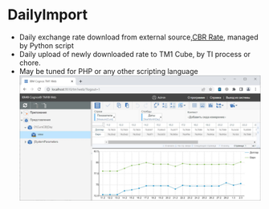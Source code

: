 # DailyImport

- Daily exchange rate download from external source,[CBR Rate](https://www.cbr.ru/scripts/XML_daily.asp?date_req=31/01/2023), managed by Python script 
- Daily upload of newly downloaded rate to TM1 Cube, by TI process or chore. 
- May be tuned for PHP or any other scripting language 
![Sample exchange rate graph](Scr_cbr.jpg)
